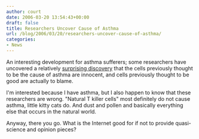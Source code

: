 ```yaml
---
author: court
date: 2006-03-20 13:54:43+00:00
draft: false
title: Researchers Uncover Cause of Asthma
url: /blog/2006/03/20/researchers-uncover-cause-of-asthma/
categories:
- News
---
```


An interesting development for asthma sufferers; some researchers have uncovered a relatively [surprising discovery](http://www.news.harvard.edu/gazette/2006/03.16/01-asthma.html) that the cells previously thought to be the cause of asthma are innocent, and cells previously thought to be good are actually to blame.

I'm interested because I have asthma, but I also happen to know that these researchers are wrong.  "Natural T killer cells" most definitely do not cause asthma, little kitty cats do.  And dust and pollen and basically everything else that occurs in the natural world.

Anyway, there you go.  What is the Internet good for if not to provide quasi-science and opinion pieces?
